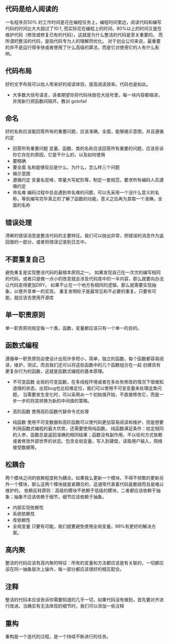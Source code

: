 ## 代码是给人阅读的
一名程序员50% 的工作时间是花在编程任务上，编程时间里边，阅读代码和编写代码的时间比大大超过了10:1,
而实际花在编程上的时间，80%以上的时间又是在维护代码（修改或修复已有的代码）。这就是为什么整洁的代码是至关重要的。
而所谓的整洁的代码，是指代码专为人的理解而优化。
对于创业公司来说，最重要的并不是运行得多快或者使用了什么高级的算法，而是它对使用它的人有什么影响。

## 代码布局
好的文字布局可以给人带来好的阅读体验，提高阅读效率。代码也是如此。
- 大多数大括号语言，读者期望你将代码块放在大括号里，每一块内容都缩进，并用新行把函数间隔开。教训 gotofail

## 命名
好的名称应该能回答所有的重要问题，应该准确，全面，能够揭示意图，并且遵循约定
- 回答所有重要问题  变量、函数、类的名称应该回答所有重要的问题，应该告诉你它存在的原因，它是干什么的，以及如何使用
- 要精确  
- 要全面 名称能够反应是什么，为什么，怎么样三个问题
- 揭示意图  
- 遵循约定  变量名驼峰，常量大写蛇形等，制定一套规范，要求所有编码人员遵循约定
- 命名难  编码过程中总会遇到命名难的问题，可以先采用一个没什么意义的名称，等到编写完毕真正的了解了函数的功能，意义之后再为其取一个准确，全面的名称

## 错误处理
清晰的错误消息是整洁代码的主要特征。我们可以抛出异常，把错误的消息作为返回值的一部分，或者将错误记录到日志中。

## 不要重复自己
避免重复是实现整洁代码的最根本原则之一。
如果发现自己在一次次的编写相同的代码，或者只是做一点小的改变就会涉及代码库中的一半内容，那么就要向办法让代码变得更加DRY。
如果不止在一个地方有相同的逻辑，那么就需要实现抽象，以便共享单一的实现。
重复发明轮子是最常见和不必要的重复。只要有可能，就应该去使用开源库

## 单一职责原则
单一职责原则规定每一个类，函数，变量都应该只有一个单一的目的。

## 函数式编程
遵循单一职责原则会使设计出现许多短小，简单，独立的函数，每个函数都容易阅读，维护，测试，而且我们还可以将这些函数中的几个函数组合在一起
创建具有更复杂行为的函数，这就是函数式编程的基本原理。

- 不可变函数  全局的可变函数，在多线程环境或者在多处有修改的情况下很难知道值的状态，出现bug也比较难定位，我们可以使用不可变变量来处理这类问题，
当需要发生变化时，可以采用从一个初始值开始，不直接修改它，而是一步一步的将其转换为新的中间值的策略。

- 高阶函数  使用高阶函数代替命令式处理

- 纯函数  使用不可变数据和高阶函数可以使代码更加容易阅读和维护，但是想要利用函数式编程的最大优势，还需要使用纯函数。
纯函数满足条件：给定相同的入参，函数总是返回准确的相同结果；函数没有副作用，不以任何方式依赖或者修改外部世界的状态。包含全局变量，写入到硬盘，读取用户输入，网络
接受数据等。

## 松耦合
两个模块之间的依赖程度称为耦合。如果我么更新一个模块，不得不频繁的更新另外一个模块，那么这两个模块就是紧耦合的，这通常代表着代码是脆弱而且是难以维护的。
依赖反转原则：高级的模块不依赖于低级的模块，二者都应该依赖于抽象；抽象不应该依赖于细节，细节应该依赖于抽象。

- 内部实现依赖性
- 系统依赖性
- 库依赖性
- 全局变量  只要有可能，我们就要避免使用全局变量，99%有更好的解决方案。

## 高内聚
整洁的代码应该有高内聚的特征：所有的变量和方法都应该是有关联的，一切都应该在同一抽象层次上操作，每一部分都应该很好的相互配合。

## 注释
整洁的代码本应该告诉你需要知道的几乎一切，如果代码没有做到，首先要对齐进行改进。当确实有无法体现的细节时，我们可以添加一些注释

## 重构
重构是一个迭代的过程，是一个持续不断进行的任务。